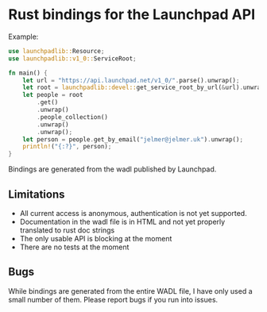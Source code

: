 Rust bindings for the Launchpad API
===================================

Example:

```rust
use launchpadlib::Resource;
use launchpadlib::v1_0::ServiceRoot;

fn main() {
    let url = "https://api.launchpad.net/v1_0/".parse().unwrap();
    let root = launchpadlib::devel::get_service_root_by_url(&url).unwrap();
    let people = root
        .get()
        .unwrap()
        .people_collection()
        .unwrap()
        .unwrap();
    let person = people.get_by_email("jelmer@jelmer.uk").unwrap();
    println!("{:?}", person);
}
```

Bindings are generated from the wadl published by Launchpad.

Limitations
-----------

* All current access is anonymous, authentication is not yet supported.
* Documentation in the wadl file is in HTML and not yet properly
  translated to rust doc strings
* The only usable API is blocking at the moment
* There are no tests at the moment

Bugs
----

While bindings are generated from the entire WADL file, I have only
used a small number of them. Please report bugs if you run into issues.
